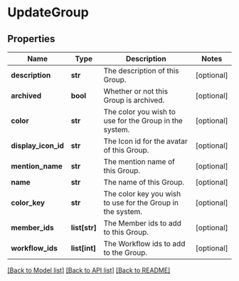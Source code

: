 # UpdateGroup

## Properties
Name | Type | Description | Notes
------------ | ------------- | ------------- | -------------
**description** | **str** | The description of this Group. | [optional] 
**archived** | **bool** | Whether or not this Group is archived. | [optional] 
**color** | **str** | The color you wish to use for the Group in the system. | [optional] 
**display_icon_id** | **str** | The Icon id for the avatar of this Group. | [optional] 
**mention_name** | **str** | The mention name of this Group. | [optional] 
**name** | **str** | The name of this Group. | [optional] 
**color_key** | **str** | The color key you wish to use for the Group in the system. | [optional] 
**member_ids** | **list[str]** | The Member ids to add to this Group. | [optional] 
**workflow_ids** | **list[int]** | The Workflow ids to add to the Group. | [optional] 

[[Back to Model list]](../README.md#documentation-for-models) [[Back to API list]](../README.md#documentation-for-api-endpoints) [[Back to README]](../README.md)


